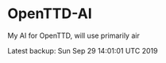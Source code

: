 # OpenTTD-AI
My AI for OpenTTD, will use primarily air

Latest backup: Sun Sep 29 14:01:01 UTC 2019
